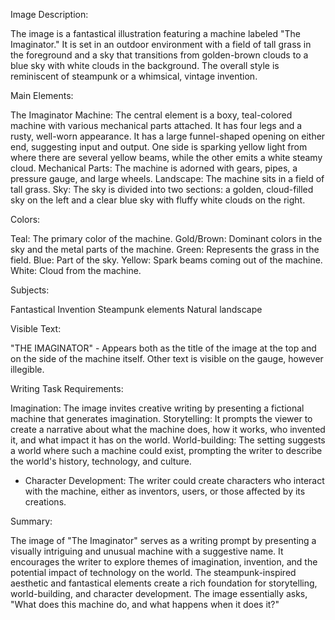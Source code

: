 Image Description:

The image is a fantastical illustration featuring a machine labeled "The Imaginator." It is set in an outdoor environment with a field of tall grass in the foreground and a sky that transitions from golden-brown clouds to a blue sky with white clouds in the background. The overall style is reminiscent of steampunk or a whimsical, vintage invention.

Main Elements:

The Imaginator Machine: The central element is a boxy, teal-colored machine with various mechanical parts attached. It has four legs and a rusty, well-worn appearance. It has a large funnel-shaped opening on either end, suggesting input and output. One side is sparking yellow light from where there are several yellow beams, while the other emits a white steamy cloud.
Mechanical Parts: The machine is adorned with gears, pipes, a pressure gauge, and large wheels.
Landscape: The machine sits in a field of tall grass.
Sky: The sky is divided into two sections: a golden, cloud-filled sky on the left and a clear blue sky with fluffy white clouds on the right.

Colors:

Teal: The primary color of the machine.
Gold/Brown: Dominant colors in the sky and the metal parts of the machine.
Green: Represents the grass in the field.
Blue: Part of the sky.
Yellow: Spark beams coming out of the machine.
White: Cloud from the machine.

Subjects:

Fantastical Invention
Steampunk elements
Natural landscape

Visible Text:

"THE IMAGINATOR" - Appears both as the title of the image at the top and on the side of the machine itself.
Other text is visible on the gauge, however illegible.

Writing Task Requirements:

Imagination: The image invites creative writing by presenting a fictional machine that generates imagination.
Storytelling: It prompts the viewer to create a narrative about what the machine does, how it works, who invented it, and what impact it has on the world.
World-building: The setting suggests a world where such a machine could exist, prompting the writer to describe the world's history, technology, and culture.

- Character Development: The writer could create characters who interact with the machine, either as inventors, users, or those affected by its creations.

Summary:

The image of "The Imaginator" serves as a writing prompt by presenting a visually intriguing and unusual machine with a suggestive name. It encourages the writer to explore themes of imagination, invention, and the potential impact of technology on the world. The steampunk-inspired aesthetic and fantastical elements create a rich foundation for storytelling, world-building, and character development. The image essentially asks, "What does this machine do, and what happens when it does it?"
